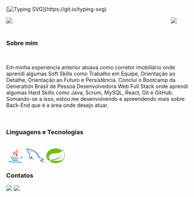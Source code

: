 [![Typing SVG](https://readme-typing-svg.herokuapp.com/?color=191970&size=35&center=true&vCenter=true&width=1000&lines=Bem+Vindo+ao+Meu+GitHub!)](https://git.io/typing-svg)

<div align="center">
  <img align="left" width="400px" src="https://github-readme-stats.vercel.app/api?username=martinsdfabio&show_icons=true,css&layout=compact&theme=transparent" />
  <img width="400px" src="https://github-readme-stats.vercel.app/api/top-langs/?username=martinsdfabio&layout=compact&theme=transparent" />
</div>
<br>
<h3>Sobre mim</h3>
</br>
<p>Em minha experiencia anterior atuava como corretor imobiliário onde aprendi algumas Soft Skills como Trabalho em Equipe, Orientação ao Detalhe, Orientação ao Futuro e Persistência.
Conclui o Bootcamp da Generation Brasil de Pessoa Desenvolvedora Web Full Stack onde aprendi algumas Hard Skills como Java, Scrum, MySQL, React, Git e GitHub. Somando-se a isso, estou me desenvolvendo e apreendendo mais sobre Back-End que é a área onde desejo atuar.</p>

<br>
<h3> Linguagens e Tecnologias </h3>
<div style="display: inline_block"><br>
  <img align="center" alt="Fabio-Java" height="40" width="50" src="https://raw.githubusercontent.com/devicons/devicon/master/icons/java/java-original.svg">
  <img align="center" alt="Fabio-MYSQL" height="40" width="50" src="https://raw.githubusercontent.com/devicons/devicon/master/icons/mysql/mysql-original.svg">
  <img align="center" alt="Fabio-SPRING" height="40" width="50" src="https://raw.githubusercontent.com/devicons/devicon/master/icons/spring/spring-original.svg">
  </br>
  
  <h3> Contatos </h3>
<div>
  <a href = "mailto:fabio.martins04@outlook.com"><img src="https://img.shields.io/badge/-Outlook-%230077B5?style=for-the-badge&logo=gmail&logoColor=white" target="_blank"></a>
  <a href="https://www.linkedin.com/in/martinsdfabio" target="_blank"><img src="https://img.shields.io/badge/-LinkedIn-%230077B5?style=for-the-badge&logo=linkedin&logoColor=white" target="_blank">
</a>
</div>
